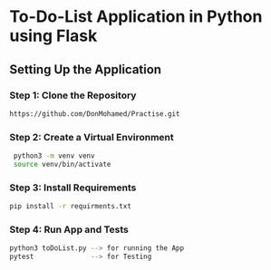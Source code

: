 # To-Do-List Application in Python using Flask

## Setting Up the Application

### Step 1: Clone the Repository

```sh
https://github.com/DonMohamed/Practise.git

```

### Step 2: Create a Virtual Environment

```bash
 python3 -m venv venv
 source venv/bin/activate
 ```

### Step 3: Install Requirements

```bash
pip install -r requirments.txt
```

### Step 4: Run App and Tests

```bash
python3 toDoList.py --> for running the App
pytest              --> for Testing
```
